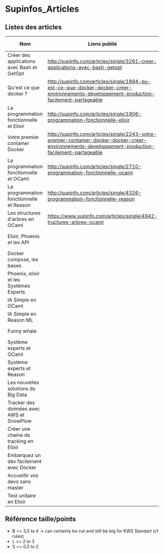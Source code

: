 # Supinfos_Articles

## Listes des articles

| Nom                                        | Liens publié                                                                                                                                       | Publié ? | Publié par                    | Finis | Size   | Writing |
| ------------------------------------------ | -------------------------------------------------------------------------------------------------------------------------------------------------- | -------- | ----------------------------- | ----- | ------ | ------- |
| Créer des applications avec Bash et GetOpt | http://supinfo.com/articles/single/3291-creer-applications-avec-bash-getopt                                                                        | X        | Titouan FREVILLE              | X     | B      |         |
| Qu'est ce que docker ?                     | http://supinfo.com/articles/single/1894-qu-est-ce-que-docker-docker-creer-environnements-developpement-production-facilement-partageable           | X        | Titouan FREVILLE              | X     | S      |         |
| La programmation fonctionnelle et Elixir   | http://supinfo.com/articles/single/1906-programmation-fonctionnelle-elixir                                                                         | X        | Titouan FREVILLE              | X     | B      |         |
| Votre premier container Docker             | http://supinfo.com/articles/single/2243-votre-premier-container-docker-docker-creer-environnements-developpement-production-facilement-partageable | X        | Titouan FREVILLE              | X     | S      |         |
| La programmation fonctionnelle et OCaml    | http://supinfo.com/articles/single/2710-programmation-fonctionnelle-ocaml                                                                          | X        | Titouan FREVILLE              | X     | B      |         |
| La programmation fonctionnelle et Reason   | http://supinfo.com/articles/single/4326-programmation-fonctionnelle-reason                                                                         | X        | Titouan FREVILLE              | X     | B      |         |
| Les structures d'arbres en OCaml           | https://www.supinfo.com/articles/single/4942-tructures-arbres-ocaml                                                                                | X        | Guy Landry KENFACK NGUIMATSIA | X     | B      |         |
| Elixir, Phoenix et les API                 |                                                                                                                                                    |          | Guy Landry KENFACK NGUIMATSIA | X     | B      |         |
| Docker compose, les bases                  |                                                                                                                                                    |          | Sarah El Aichi                |       | S      | X       |
| Phoenix, elixir et les Systèmes Experts    |                                                                                                                                                    |          | Sarah El Aichi                | X     | B      |         |
| IA Simple en OCaml                         |                                                                                                                                                    |          | Meygane Joubert               |       | B      | X       |
| IA Simple en Reason ML                     |                                                                                                                                                    |          | Mathieu Wojciechowski         |       | B      |         |
| Funny whale                                |                                                                                                                                                    |          | Mathieu Wojciechowski         |       | S      |         |
| Système experts et OCaml                   |                                                                                                                                                    |          | Zakaria Khadir                |       | B      |         |
| Système experts et Reason                  |                                                                                                                                                    |          | Zakaria Khadir                |       | B      |         |
| Les nouvelles solutions du Big Data        |                                                                                                                                                    |          |                               |       | L to B |         |
| Tracker des données avec AWS et SnowPlow   |                                                                                                                                                    |          |                               |       | B      |         |
| Créer une chaine de tracking en Elixir     |                                                                                                                                                    |          |                               |       | B      |         |
| Embarquez un dev facilement avec Docker    |                                                                                                                                                    |          |                               |       | B      |         |
| Accueillir vos devs sans master            |                                                                                                                                                    |          |                               |       | L to B |         |
| Test unitaire en Elixir                    |                                                                                                                                                    |          | Alexis Bourdon                |       | B      |         |

## Référence taille/points

- B == 3,5 to 4 -> can certainly be cut and still be big for KWS Standart (cf rules)
- L == 2 to 3
- S == 0,5 to 2
